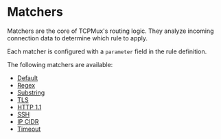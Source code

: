 # Matchers

Matchers are the core of TCPMux's routing logic. They analyze incoming connection data to determine which rule to apply.

Each matcher is configured with a `parameter` field in the rule definition.

The following matchers are available:

- [Default](default.md)
- [Regex](regex.md)
- [Substring](substring.md)
- [TLS](tls.md)
- [HTTP 1.1](http.md)
- [SSH](ssh.md)
- [IP CIDR](ip.md)
- [Timeout](timeout.md)
